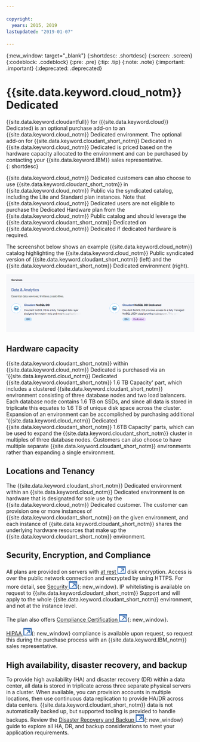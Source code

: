 ```yaml
---

copyright:
  years: 2015, 2019
lastupdated: "2019-01-07"

---
```


{:new_window: target="_blank"}
{:shortdesc: .shortdesc}
{:screen: .screen}
{:codeblock: .codeblock}
{:pre: .pre}
{:tip: .tip}
{:note: .note}
{:important: .important}
{:deprecated: .deprecated}

<!-- Acrolinx: 2017-05-10 -->

# {{site.data.keyword.cloud_notm}} Dedicated

{{site.data.keyword.cloudantfull}} for ({{site.data.keyword.cloud}} Dedicated) is 
an optional purchase add-on to an {{site.data.keyword.cloud_notm}} Dedicated environment. The optional add-on for 
{{site.data.keyword.cloudant_short_notm}} Dedicated in {{site.data.keyword.cloud_notm}} Dedicated is priced based on the hardware capacity 
allocated to the environment and can be purchased by contacting your {{site.data.keyword.IBM}} sales representative.  
{: shortdesc}

{{site.data.keyword.cloud_notm}} Dedicated customers can also choose to use {{site.data.keyword.cloudant_short_notm}} in {{site.data.keyword.cloud_notm}} Public 
via the syndicated catalog, including the Lite and Standard plan instances. Note that 
{{site.data.keyword.cloud_notm}} Dedicated users are not eligible to purchase the Dedicated Hardware plan from the 
{{site.data.keyword.cloud_notm}} Public catalog and should leverage the {{site.data.keyword.cloudant_short_notm}} Dedicated on 
{{site.data.keyword.cloud_notm}} Dedicated if dedicated hardware is required.   

The screenshot below shows an example {{site.data.keyword.cloud_notm}} catalog highlighting the {{site.data.keyword.cloud_notm}} Public 
syndicated version of {{site.data.keyword.cloudant_short_notm}} (left) and the {{site.data.keyword.cloudant_short_notm}} Dedicated environment (right).  

![{{site.data.keyword.cloudant_short_notm}} catalog](../images/bluemix_catalog.png)

## Hardware capacity 

{{site.data.keyword.cloudant_short_notm}} within {{site.data.keyword.cloud_notm}} Dedicated is purchased via an '{{site.data.keyword.cloud_notm}} Dedicated 
{{site.data.keyword.cloudant_short_notm}} 1.6 TB Capacity' part, which includes a clustered {{site.data.keyword.cloudant_short_notm}} environment 
consisting of three database nodes and two load balancers. Each database node 
contains 1.6 TB on SSDs, and since all data is stored in triplicate this 
equates to 1.6 TB of unique disk space across the cluster. Expansion of an 
environment can be accomplished by purchasing additional '{{site.data.keyword.cloud_notm}} Dedicated 
{{site.data.keyword.cloudant_short_notm}} 1.6TB Capacity' parts, which can be used to expand the 
{{site.data.keyword.cloudant_short_notm}} cluster in multiples of three database nodes. Customers can also 
choose to have multiple separate {{site.data.keyword.cloudant_short_notm}} environments rather than 
expanding a single environment.

## Locations and Tenancy 

The {{site.data.keyword.cloudant_short_notm}} Dedicated environment within an {{site.data.keyword.cloud_notm}} Dedicated environment is on hardware 
that is designated for sole use by the {{site.data.keyword.cloud_notm}} Dedicated customer. The customer can provision 
one or more instances of {{site.data.keyword.cloudant_short_notm}} on the given environment, and each instance of {{site.data.keyword.cloudant_short_notm}} 
shares the underlying hardware resources that make up the {{site.data.keyword.cloudant_short_notm}} environment. 

## Security, Encryption, and Compliance 

All plans are provided on servers with [at rest ![External link icon](../images/launch-glyph.svg "External link icon")](https://en.wikipedia.org/wiki/Data_at_rest) 
disk encryption. Access is over the public network connection and encrypted by 
using HTTPS. For more detail, see [Security ![External link icon](../images/launch-glyph.svg "External link icon")](/docs/services/Cloudant/offerings/security.html#security){: new_window}. 
IP whitelisting is available on request to {{site.data.keyword.cloudant_short_notm}} Support and will apply to 
the whole {{site.data.keyword.cloudant_short_notm}} environment, and not at the instance level.  

The plan also offers [Compliance Certification ![External link icon](../images/launch-glyph.svg "External link icon")](https://console.bluemix.net/docs/services/Cloudant/offerings/compliance.html#cloudant-security-compliance){: new_window}. 

[HIPAA ![External link icon](../images/launch-glyph.svg "External link icon")](https://en.wikipedia.org/wiki/Health_Insurance_Portability_and_Accountability_Act){: new_window} 
compliance is available upon request, so request this during the purchase process with an {{site.data.keyword.IBM_notm}} sales representative. 

## High availability, disaster recovery, and backup 

To provide high availability (HA) and disaster recovery (DR) within a data center, all data is stored in triplicate 
across three separate physical servers in a cluster. When available, you can provision accounts in multiple locations, 
then use continuous data replication to provide HA/DR across data centers. {{site.data.keyword.cloudant_short_notm}} data is not automatically 
backed up, but supported tooling is provided to handle backups. Review the 
[Disaster Recovery and Backup ![External link icon](../images/launch-glyph.svg "External link icon")](https://console.bluemix.net/docs/services/Cloudant/guides/disaster-recovery-and-backup.html#disaster-recovery-and-backup){: new_window} guide
to explore all HA, DR, and backup considerations to meet your application requirements.
